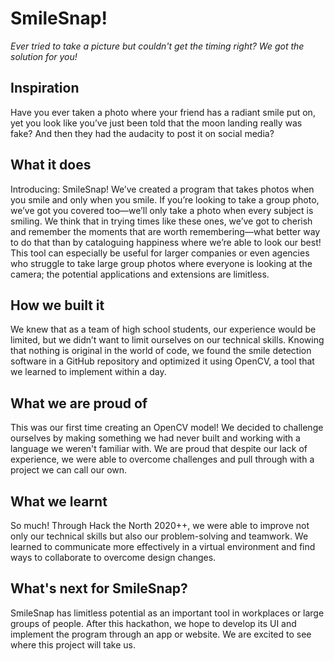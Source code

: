 # SmileSnap!
*Ever tried to take a picture but couldn't get the timing right? We got the solution for you!*

## Inspiration
Have you ever taken a photo where your friend has a radiant smile put on, yet you look like you’ve just been told that the moon landing really was fake? And then they had the audacity to post it on social media?

## What it does
Introducing: SmileSnap! We’ve created a program that takes photos when you smile and only when you smile. If you’re looking to take a group photo, we’ve got you covered too—we’ll only take a photo when every subject is smiling. We think that in trying times like these ones, we’ve got to cherish and remember the moments that are worth remembering—what better way to do that than by cataloguing happiness where we’re able to look our best! This tool can especially be useful for larger companies or even agencies who struggle to take large group photos where everyone is looking at the camera; the potential applications and extensions are limitless.

## How we built it
We knew that as a team of high school students, our experience would be limited, but we didn’t want to limit ourselves on our technical skills. Knowing that nothing is original in the world of code, we found the smile detection software in a GitHub repository and optimized it using OpenCV, a tool that we learned to implement within a day.

## What we are proud of
This was our first time creating an OpenCV model! We decided to challenge ourselves by making something we had never built and working with a language we weren't familiar with. We are proud that despite our lack of experience, we were able to overcome challenges and pull through with a project we can call our own.

## What we learnt
So much! Through Hack the North 2020++, we were able to improve not only our technical skills but also our problem-solving and teamwork. We learned to communicate more effectively in a virtual environment and find ways to collaborate to overcome design changes.

## What's next for SmileSnap?
SmileSnap has limitless potential as an important tool in workplaces or large groups of people. After this hackathon, we hope to develop its UI and implement the program through an app or website. We are excited to see where this project will take us.
